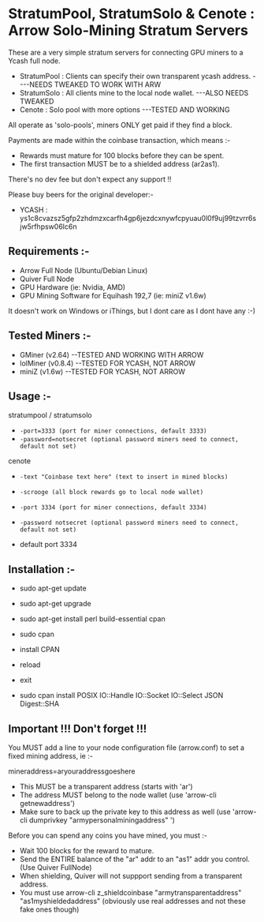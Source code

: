 # StratumPool, StratumSolo & Cenote : Arrow Solo-Mining Stratum Servers

These are a very simple stratum servers for connecting GPU miners to a Ycash full node.

- StratumPool : Clients can specify their own transparent ycash address. ----NEEDS TWEAKED TO WORK WITH ARW
- StratumSolo : All clients mine to the local node wallet. ---ALSO NEEDS TWEAKED
- Cenote      : Solo pool with more options ---TESTED AND WORKING

All operate as 'solo-pools', miners ONLY get paid if they find a block.

Payments are made within the coinbase transaction, which means :-
- Rewards must mature for 100 blocks before they can be spent.
- The first transaction MUST be to a shielded address (ar2as1).

There's no dev fee but don't expect any support !! 

Please buy beers for the original developer:-
- YCASH : ys1c8cvazsz5gfp2zhdmzxcarfh4gp6jezdcxnywfcpyuau0l0f9uj99tzvrr6sjw5rfhpsw06lc6n

## Requirements :-

- Arrow Full Node (Ubuntu/Debian Linux)
- Quiver Full Node
- GPU Hardware (ie: Nvidia, AMD)
- GPU Mining Software for Equihash 192,7 (ie: miniZ v1.6w)

It doesn't work on Windows or iThings, but I dont care as I dont have any :-)

## Tested Miners :-

- GMiner (v2.64) --TESTED AND WORKING WITH ARROW
- lolMiner (v0.8.4) --TESTED FOR YCASH, NOT ARROW
- miniZ (v1.6w) --TESTED FOR YCASH, NOT ARROW

## Usage :-

stratumpool / stratumsolo

* `-port=3333 (port for miner connections, default 3333)`
* `-password=notsecret (optional password miners need to connect, default not set)`

cenote

* `-text "Coinbase text here" (text to insert in mined blocks)`
* `-scrooge (all block rewards go to local node wallet)`
* `-port 3334 (port for miner connections, default 3334)`
* `-password notsecret (optional password miners need to connect, default not set)`

* default port 3334

## Installation  :-

* sudo apt-get update
* sudo apt-get upgrade
* sudo apt-get install perl build-essential cpan
* sudo cpan
* install CPAN
* reload
* exit

* sudo cpan install POSIX IO::Handle IO::Socket IO::Select JSON	Digest::SHA


## Important !!! Don't forget !!!

You MUST add a line to your node configuration file (arrow.conf) to set a fixed mining address, ie :-

mineraddress=aryouraddressgoeshere

* This MUST be a transparent address (starts with 'ar')
* The address MUST belong to the node wallet (use 'arrow-cli getnewaddress')
* Make sure to back up the private key to this address as well (use 'arrow-cli dumprivkey "armypersonalminingaddress" ')

Before you can spend any coins you have mined, you must :-

* Wait 100 blocks for the reward to mature.
* Send the ENTIRE balance of the "ar" addr to an "as1" addr you control. (Use Quiver FullNode)
* When shielding, Quiver will not suppport sending from a transparent address.
* You must use arrow-cli z_shieldcoinbase "armytransparentaddress" "as1myshieldedaddress" (obviously use real addresses and not these fake ones though)

